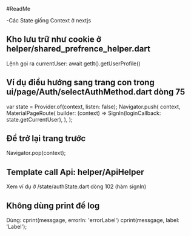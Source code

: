 #ReadMe

-Các State giống Context ở nextjs
<h2>Kho lưu trữ như cookie ở helper/shared_prefrence_helper.dart</h2>
Lệnh gọi ra currentUser: await  getIt<SharedPreferenceHelper>().getUserProfile()

<h2>Ví dụ điều hướng sang trang con trong ui/page/Auth/selectAuthMethod.dart dòng 75</h2>
 var state = Provider.of<AuthState>(context, listen: false);
                    Navigator.push(
                      context,
                      MaterialPageRoute(
                        builder: (context) =>
                            SignIn(loginCallback: state.getCurrentUser),
                      ),
                    );

<h2> Để trở lại trang trước </h2>
      Navigator.pop(context);

<h2> Template call Api: helper/ApiHelper </h2>
Xem ví dụ ở /state/authState.dart dòng 102 (hàm signIn)

<h2> Không dùng print để log </h2>
Dùng: cprint(messgage, errorIn: 'errorLabel') 
      cprint(messgage, label: 'Label');


 


